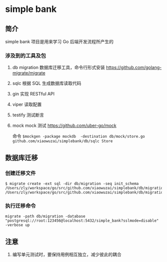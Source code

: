 # simple bank

## 简介
simple bank 项目是用来学习 Go 后端开发流程所产生的

### 涉及到的工具及包
1. db migration 
 数据库迁移工具，命令行形式安装
https://github.com/golang-migrate/migrate

2. sqlc
	根据 SQL 生成数据库读取代码

3. gin 
	实现 RESTful API

4. viper
	读取配置

5. testify
	测试断言

6.  mock 
	mock 测试
	https://github.com/uber-go/mock

	命令 `$mockgen -package mockdb  -destination db/mock/store.go github.com/xiaowuzai/simplebank/db/sqlc Store` 





## 数据库迁移

### 创建迁移文件
```
$ migrate create -ext sql -dir db/migration -seq init_schema
/Users/zly/workspace/go/src/github.com/xiaowuzai/simplebank/db/migration/000001_init_schema.up.sql
/Users/zly/workspace/go/src/github.com/xiaowuzai/simplebank/db/migration/000001_init_schema.down.sql
```
### 执行迁移命令

```
migrate -path db/migration -database "postgresql://root:123456@localhost:5432/simple_bank?sslmode=disable" -verbose up
```


## 注意
1. 编写单元测试时，要保持用例相互独立，减少彼此的耦合